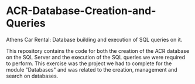 # ACR-Database-Creation-and-Queries
Athens Car Rental: Database building and execution of SQL queries on it.

This repository contains the code for both the creation of the ACR database on the SQL Server and the execution of the SQL queries we were required to perform. This exercise was the project we had to complete for the module "Databases" and was related to the creation, management and search on databases. 
